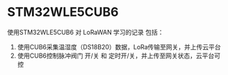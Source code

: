 # STM32WLE5CUB6
使用STM32WLE5CUB6 对 LoRaWAN 学习的记录
包括： 
  1. 使用CUB6采集温湿度（DS18B20）数据，LoRa传输至网关，并上传云平台
  2. 使用CUB6控制脉冲阀门 开/关 和 定时开/关，并上传至网关状态，云平台可控
